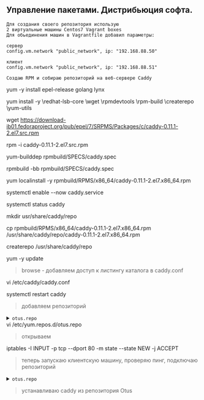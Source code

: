 Управление пакетами. Дистрибьюция софта.
----------------------------------------
    Для создания своего репозитория использую 
    2 виртуальные машины Centos7 Vagrant boxes
    Для обьединения машин в Vagrantfile добавил параметры:
    
    сервер    
    config.vm.network "public_network", ip: "192.168.88.50"
    
    клиент
    config.vm.network "public_network", ip: "192.168.88.51"

    Создаю RPM и собираю репозиторий на веб-сервере Caddy

yum -y install epel-release golang lynx

yum install -y \redhat-lsb-core \wget \rpmdevtools \rpm-build \createrepo \yum-utils

wget https://download-ib01.fedoraproject.org/pub/epel/7/SRPMS/Packages/c/caddy-0.11.1-2.el7.src.rpm

rpm -i caddy-0.11.1-2.el7.src.rpm

yum-builddep rpmbuild/SPECS/caddy.spec

rpmbuild -bb rpmbuild/SPECS/caddy.spec

yum localinstall -y rpmbuild/RPMS/x86_64/caddy-0.11.1-2.el7.x86_64.rpm

systemctl enable --now caddy.service

systemctl status caddy

mkdir usr/share/caddy/repo

cp rpmbuild/RPMS/x86_64/caddy-0.11.1-2.el7.x86_64.rpm /usr/share/caddy/repo/caddy-0.11.1-2.el7.x86_64.rpm

createrepo /usr/share/caddy/repo

yum -y update

>browse - добавляем доступ к листингу каталога в caddy.conf

vi /etc/caddy/caddy.conf

systemctl restart caddy

>добавляем репозиторий
<details>
<summary><code>otus.repo</code></summary>
    
    [otus]
    name=otus-linux
    baseurl=http://localhost/repo
    gpgcheck=0
    enabled=1
    
</details>
vi  /etc/yum.repos.d/otus.repo

>открываем 

iptables -I INPUT -p tcp --dport 80 -m state --state NEW -j ACCEPT

>теперь запускаю клиентскую машину, проверяю пинг, подключаю репозиторий

<details>
<summary><code>otus.repo</code></summary>
    
    [otus]
    name=otus-linux
    baseurl=http://192.168.88.50/repo
    gpgcheck=0
    enabled=1
    
</details>

>устанавливаю caddy из репозитория Otus